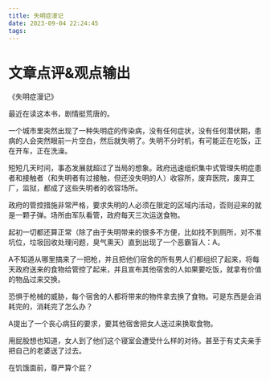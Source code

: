```yaml
---
title: 失明症漫记
date: 2023-09-04 22:24:45
tags:
---
```

# 文章点评&观点输出
《失明症漫记》

最近在读这本书，剧情挺荒唐的。

一个城市里突然出现了一种失明症的传染病，没有任何症状，没有任何潜伏期，患病的人会突然眼前一片空白，然后就失明了。失明不分时机，有可能正在吃饭，正在开车，正在洗澡。

短短几天时间，事态发展就超过了当局的想象。政府迅速组织集中式管理失明症患者和接触者（和失明者有过接触，但还没失明的人）收容所，废弃医院，废弃工厂，监狱，都成了这些失明者的收容场所。

政府的管控措施非常严格，要求失明的人必须在限定的区域内活动，否则迎来的就是一颗子弹。场所由军队看管，政府每天三次运送食物。

起初一切都还算正常（除了由于失明带来的很多不方便，比如找不到厕所，对不准坑位，垃圾回收处理问题，臭气熏天）直到出现了一个恶霸盲人：A。

A不知道从哪里搞来了一把枪，并且把他们宿舍的所有男人们都组织了起来，将每天政府送来的食物给管控了起来，并且宣布其他宿舍的人如果要吃饭，就拿有价值的物品过来交换。

恐惧于枪械的威胁，每个宿舍的人都将带来的物件拿去换了食物。可是东西是会消耗完的，消耗完了怎么办？

A提出了一个丧心病狂的要求，要其他宿舍把女人送过来换取食物。

用屁股想也知道，女人到了他们这个寝室会遭受什么样的对待。甚至于有丈夫亲手把自己的老婆送了过去。

在饥饿面前，尊严算个屁？

